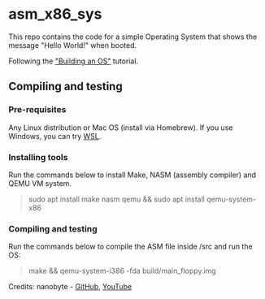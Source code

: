 # asm_x86_sys

This repo contains the code for a simple Operating System that shows the message "Hello World!" when booted.

Following the ["Building an OS"](https://www.youtube.com/watch?v=9t-SPC7Tczc&list=PLFjM7v6KGMpiH2G-kT781ByCNC_0pKpPN) tutorial.

## Compiling and testing

### Pre-requisites
Any Linux distribution or Mac OS (install via Homebrew). If you use Windows, you can try [WSL](https://learn.microsoft.com/en-us/windows/wsl/install).

### Installing tools
Run the commands below to install Make, NASM (assembly compiler) and QEMU VM system.
> sudo apt install make nasm qemu && sudo apt install qemu-system-x86

### Compiling and testing
Run the commands below to compile the ASM file inside /src and run the OS:
> make && qemu-system-i386 -fda build/main_floppy.img

Credits: nanobyte - [GitHub](https://github.com/nanobyte-dev), [YouTube](https://www.youtube.com/@nanobyte-dev)
